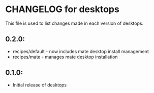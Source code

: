 # CHANGELOG for desktops

This file is used to list changes made in each version of desktops.

## 0.2.0:

* recipes/default   - now includes mate desktop install management
* recipes/mate      - manages mate desktop installation

## 0.1.0:

* Initial release of desktops

